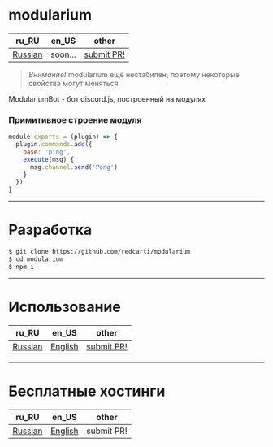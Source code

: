 # modularium

| **ru_RU** | **en_US** | other |
| --- | --- | ---|
| [Russian](https://github.com/redcarti/modularium/blob/master/readme.md) | soon... | [submit PR!](https://github.com/redcarti/modularium/pulls) |

> *Внимание!* modularium ещё нестабилен, поэтому некоторые свойства могут меняться

ModulariumBot - бот discord.js, построенный на модулях

### Примитивное строение модуля
```js
module.exports = (plugin) => {
  plugin.commands.add({
    base: 'ping',
    execute(msg) {
      msg.channel.send('Pong')
    }
  })
}
```

___
# Разработка
```bash
$ git clone https://github.com/redcarti/modularium
$ cd modularium
$ npm i
```
___

# Использование

| **ru_RU** | **en_US** | other |
| --- | --- | --- |
| [Russian](docs/ru_RU/use.md) | [English](docs/en_US/use.md) | [submit PR!](https://github.com/redcarti/modularium/pulls) |

___

# Бесплатные хостинги

| **ru_RU** | **en_US** | other |
| --- | --- | --- |
| [Russian](docs/ru_RU/freehost.md) | [English](docs/en_US/freehost.md) | submit PR! |
